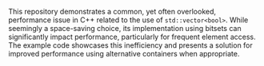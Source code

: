 This repository demonstrates a common, yet often overlooked, performance issue in C++ related to the use of `std::vector<bool>`.  While seemingly a space-saving choice, its implementation using bitsets can significantly impact performance, particularly for frequent element access. The example code showcases this inefficiency and presents a solution for improved performance using alternative containers when appropriate.